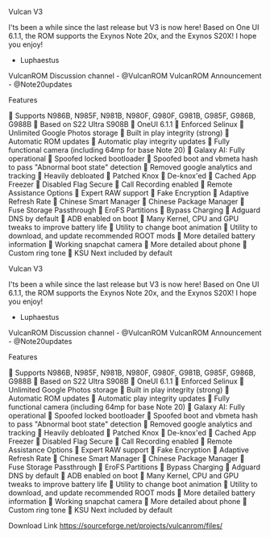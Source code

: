 Vulcan V3​

I'ts been a while since the last release but V3 is now here! Based on One UI 6.1.1, the ROM supports the Exynos Note 20x, and the Exynos S20X! I hope you enjoy!

- Luphaestus

VulcanROM Discussion channel - @VulcanROM
VulcanROM Announcement - @Note20updates


Features​

📌 Supports N986B, N985F, N981B, N980F, G980F, G981B, G985F, G986B, G988B
📌 Based on S22 Ultra S908B
📌 OneUI 6.1.1
📌 Enforced Selinux
📌 Unlimited Google Photos storage
📌 Built in play integrity (strong)
📌 Automatic ROM updates
📌 Automatic play integrity updates
📌 Fully functional camera (including 64mp for base Note 20)
📌 Galaxy AI: Fully operational
📌 Spoofed locked bootloader
📌 Spoofed boot and vbmeta hash to pass "Abnormal boot state" detection
📌 Removed google analytics and tracking
📌 Heavily debloated
📌 Patched Knox
📌 De-knox'ed
📌 Cached App Freezer
📌 Disabled Flag Secure
📌 Call Recording enabled
📌 Remote Assistance Options
📌 Expert RAW support
📌 Fake Encryption
📌 Adaptive Refresh Rate
📌 Chinese Smart Manager
📌 Chinese Package Manager
📌 Fuse Storage Passthrough
📌 EroFS Partitions
📌 Bypass Charging
📌 Adguard DNS by default
📌 ADB enabled on boot
📌 Many Kernel, CPU and GPU tweaks to improve battery life
📌 Utility to change boot animation
📌 Utility to download, and update recommended ROOT mods
📌 More detailed battery information
📌 Working snapchat camera
📌 More detailed about phone
📌 Custom ring tone
📌 KSU Next included by default

Vulcan V3​

I'ts been a while since the last release but V3 is now here! Based on One UI 6.1.1, the ROM supports the Exynos Note 20x, and the Exynos S20X! I hope you enjoy!

- Luphaestus

VulcanROM Discussion channel - @VulcanROM
VulcanROM Announcement - @Note20updates


Features​

📌 Supports N986B, N985F, N981B, N980F, G980F, G981B, G985F, G986B, G988B
📌 Based on S22 Ultra S908B
📌 OneUI 6.1.1
📌 Enforced Selinux
📌 Unlimited Google Photos storage
📌 Built in play integrity (strong)
📌 Automatic ROM updates
📌 Automatic play integrity updates
📌 Fully functional camera (including 64mp for base Note 20)
📌 Galaxy AI: Fully operational
📌 Spoofed locked bootloader
📌 Spoofed boot and vbmeta hash to pass "Abnormal boot state" detection
📌 Removed google analytics and tracking
📌 Heavily debloated
📌 Patched Knox
📌 De-knox'ed
📌 Cached App Freezer
📌 Disabled Flag Secure
📌 Call Recording enabled
📌 Remote Assistance Options
📌 Expert RAW support
📌 Fake Encryption
📌 Adaptive Refresh Rate
📌 Chinese Smart Manager
📌 Chinese Package Manager
📌 Fuse Storage Passthrough
📌 EroFS Partitions
📌 Bypass Charging
📌 Adguard DNS by default
📌 ADB enabled on boot
📌 Many Kernel, CPU and GPU tweaks to improve battery life
📌 Utility to change boot animation
📌 Utility to download, and update recommended ROOT mods
📌 More detailed battery information
📌 Working snapchat camera
📌 More detailed about phone
📌 Custom ring tone
📌 KSU Next included by default

Download Link
https://sourceforge.net/projects/vulcanrom/files/
